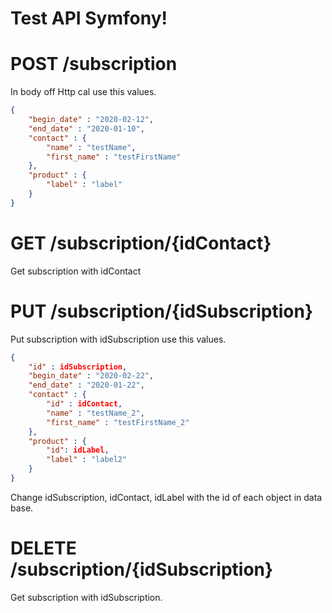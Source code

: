 # Test API Symfony!

# POST /subscription
In body off Http cal use this values.
```json
{
	"begin_date" : "2020-02-12",
	"end_date" : "2020-01-10",
	"contact" : {
		"name" : "testName",
		"first_name" : "testFirstName"
	},
	"product" : {
		"label" : "label"
	}
}
```
# GET /subscription/{idContact}
Get subscription with idContact

# PUT /subscription/{idSubscription}
Put subscription with idSubscription use this values.
```json
{
	"id" : idSubscription,
	"begin_date" : "2020-02-22",
	"end_date" : "2020-01-22",
	"contact" : {
		"id" : idContact,
		"name" : "testName_2",
		"first_name" : "testFirstName_2"
	},
	"product" : {
		"id": idLabel,
		"label" : "label2"
	}
}
```
Change idSubscription, idContact, idLabel with the id of each object in data base. 

# DELETE /subscription/{idSubscription}
Get subscription with idSubscription.